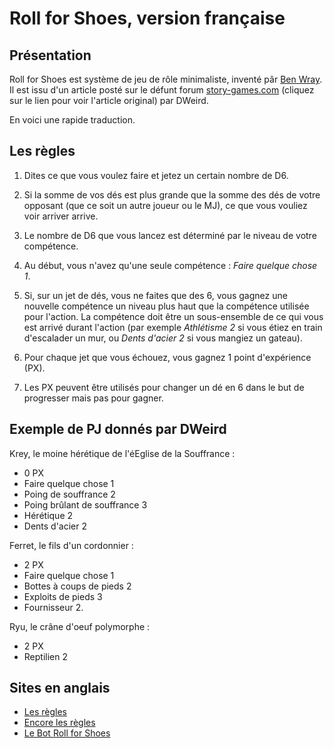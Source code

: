 # Roll for Shoes, version française

## Présentation

Roll for Shoes est système de jeu de rôle minimaliste, inventé pâr [Ben Wray](https://twitter.com/Benhimself). Il est issu d'un article posté sur le défunt forum [story-games.com](https://web.archive.org/web/20191222014133/http://story-games.com/forums/discussion/11348/microdungeons-i-roll-to-see-if-i-have-shoes-on/p1) (cliquez sur le lien pour voir l'article original) par DWeird.

En voici une rapide traduction.

## Les règles

1. Dites ce que vous voulez faire et jetez un certain nombre de D6.

2. Si la somme de vos dés est plus grande que la somme des dés de votre opposant (que ce soit un autre joueur ou le MJ), ce que vous vouliez voir arriver arrive.

3. Le nombre de D6 que vous lancez est déterminé par le niveau de votre compétence.

4. Au début, vous n'avez qu'une seule compétence : _Faire quelque chose 1_.

5. Si, sur un jet de dés, vous ne faites que des 6, vous gagnez une nouvelle compétence un niveau plus haut que la compétence utilisée pour l'action. La compétence doit être un sous-ensemble de ce qui vous est arrivé durant l'action (par exemple _Athlétisme 2_ si vous étiez en train d'escalader un mur, ou _Dents d'acier 2_ si vous mangiez un gateau).

6. Pour chaque jet que vous échouez, vous gagnez 1 point d'expérience (PX).

7. Les PX peuvent être utilisés pour changer un dé en 6 dans le but de progresser mais pas pour gagner.

## Exemple de PJ donnés par DWeird

Krey, le moine hérétique de l'éEglise de la Souffrance :

* 0 PX
* Faire quelque chose 1
* Poing de souffrance 2
* Poing brûlant de souffrance 3
* Hérétique 2
* Dents d'acier 2

Ferret, le fils d'un cordonnier :

* 2 PX
* Faire quelque chose 1
* Bottes à coups de pieds 2
* Exploits de pieds 3
* Fournisseur 2.

Ryu, le crâne d'oeuf polymorphe :

* 2 PX
* Reptilien 2

## Sites en anglais

* [Les règles](https://rollforshoes.com/)
* [Encore les règles](https://gist.github.com/brunobord/8943645)
* [Le Bot Roll for Shoes](https://github.com/AJMansfield/Roll-For-Shoes)
